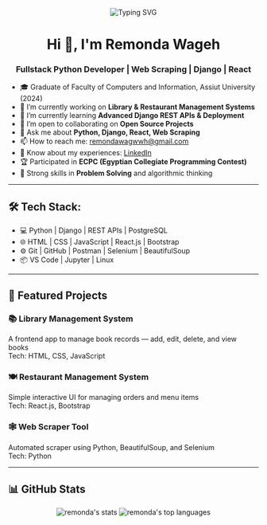 
<p align="center">
  <img src="https://readme-typing-svg.herokuapp.com?font=Fira+Code&size=22&pause=1000&color=F759D2&width=435&lines=Hi+there!+I'm+Remonda+Wageh;Fullstack+Developer+%7C+Python+%7C+Django+%7C+React;Web+Scraping+%7C+Problem+Solving+%7C+ECPC+Participant" alt="Typing SVG" />
</p>

<h1 align="center">Hi 👋, I'm Remonda Wageh</h1>
<h3 align="center">Fullstack Python Developer | Web Scraping | Django | React</h3>

- 🎓 Graduate of Faculty of Computers and Information, Assiut University (2024)  
- 🔭 I’m currently working on **Library & Restaurant Management Systems**  
- 🌱 I’m currently learning **Advanced Django REST APIs & Deployment**  
- 👯 I’m open to collaborating on **Open Source Projects**  
- 💬 Ask me about **Python, Django, React, Web Scraping**  
- 📫 How to reach me: remondawagwwh@gmail.com  
- 📄 Know about my experiences: [LinkedIn](https://www.linkedin.com/in/remonda-wageh)  
- 🏆 Participated in **ECPC (Egyptian Collegiate Programming Contest)**  
- 🧠 Strong skills in **Problem Solving** and algorithmic thinking  

---

## 🛠️ Tech Stack:
- 💻 Python | Django | REST APIs | PostgreSQL  
- 🌐 HTML | CSS | JavaScript | React.js | Bootstrap  
- ⚙️ Git | GitHub | Postman | Selenium | BeautifulSoup  
- 📦 VS Code | Jupyter | Linux  

---

## 🚀 Featured Projects

### 📚 Library Management System  
A frontend app to manage book records — add, edit, delete, and view books  
Tech: HTML, CSS, JavaScript  

### 🍽️ Restaurant Management System  
Simple interactive UI for managing orders and menu items  
Tech: React.js, Bootstrap  

### 🕸️ Web Scraper Tool  
Automated scraper using Python, BeautifulSoup, and Selenium  
Tech: Python  


---

## 📊 GitHub Stats
<p align="center">
  <img src="https://github-readme-stats.vercel.app/api?username=remondawagwwh&show_icons=true&theme=radical" alt="remonda's stats" />
  <img src="https://github-readme-stats.vercel.app/api/top-langs/?username=remondawagwwh&layout=compact&theme=radical" alt="remonda's top languages" />
</p>

